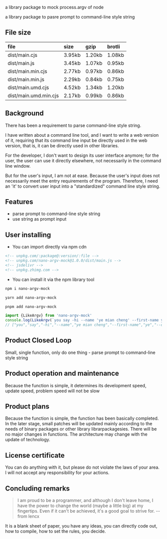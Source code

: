 a library package to mock process.argv of node

a library package to pasre prompt to command-line style string


## File size

file | size | gzip | brotli
:---- | :---- | :---- | :----
dist/main.cjs | 3.95kb | 1.20kb | 1.08kb
dist/main.js | 3.45kb | 1.07kb | 0.95kb
dist/main.min.cjs | 2.77kb | 0.97kb | 0.86kb
dist/main.min.js | 2.29kb | 0.84kb | 0.75kb
dist/main.umd.cjs | 4.52kb | 1.34kb | 1.20kb
dist/main.umd.min.cjs | 2.17kb | 0.99kb | 0.86kb

## Background

There has been a requirement to parse command-line style string.

I have written about a command line tool, and I want to write a web version of it, requiring that its command line input be directly used in the web version, that is, it can be directly used in other libraries.

For the developer, I don't want to design its user interface anymore; for the user, the user can use it directly elsewhere, not necessarily in the command line window.

But for the user's input, I am not at ease. Because the user's input does not necessarily meet the entry requirements of the program. Therefore, I need an 'it' to convert user input into a "standardized" command line style string.

## Features

- parse prompt to command-line style string
- use string as prompt input

## User installing

- You can import directly via npm cdn
```html
<!-- unpkg.com/:package@:version/:file -->
<!-- unpkg.com/nano-argv-mock@1.0.0/dist/main.js -->
<!-- jsdelivr -->
<!-- unpkg.zhimg.com -->
```

- You can install it via the npm library tool
```bash
npm i nano-argv-mock
```

```bash
yarn add nano-argv-mock
```

```bash
pnpm add nano-argv-mock
```

```ts
import {LikeArgv} from 'nano-argv-mock'
console.log(LikeArgv(`you say -hi --name 'ye mian cheng' --first-name ye --old-name "ye min cong"`))
// ["you","say","-hi","--name","ye mian cheng","--first-name","ye","--old-name","ye min cong"]
```


## Product Closed Loop

Small, single function, only do one thing - parse prompt to command-line style string

## Product operation and maintenance

Because the function is simple, it determines its development speed, update speed, problem speed will not be slow

## Product plans

Because the function is simple, the function has been basically completed. In the later stage, small patches will be updated mainly according to the needs of binary packages or other library librarpackagesies. There will be no major changes in functions. The architecture may change with the update of technology.

## License certificate

You can do anything with it, but please do not violate the laws of your area. I will not accept any responsibility for your actions.


## Concluding remarks

> I am proud to be a programmer, and although I don't leave home, I have the power to change the world (maybe a little big) at my fingertips. Even if it can't be achieved, it's a good goal to strive for. -- from lencx

It is a blank sheet of paper, you have any ideas, you can directly code out, how to compile, how to set the rules, you decide.

